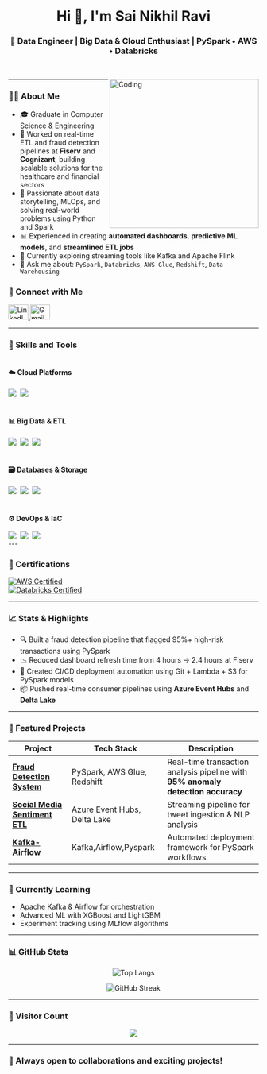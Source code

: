 <!-- GitHub README for Sai Nikhil Ravi -->

<h1 align="center">Hi 👋, I'm Sai Nikhil Ravi</h1>
<h3 align="center">🚀 Data Engineer | Big Data & Cloud Enthusiast | PySpark • AWS • Databricks</h3>


<br/>
<p>
    <img align="right" alt="Coding" width="300" src="https://cdn.dribbble.com/users/1162077/screenshots/3848914/programmer.gif" />

---

### 👨‍💼 About Me

- 🎓 Graduate in Computer Science & Engineering  
- 🏢 Worked on real-time ETL and fraud detection pipelines at **Fiserv** and **Cognizant**, building scalable solutions for the healthcare and financial sectors  
- 🧠 Passionate about data storytelling, MLOps, and solving real-world problems using Python and Spark  
- 📊 Experienced in creating **automated dashboards**, **predictive ML models**, and **streamlined ETL jobs**  
- 🌱 Currently exploring streaming tools like Kafka and Apache Flink  
- 💬 Ask me about: `PySpark`, `Databricks`, `AWS Glue`, `Redshift`, `Data Warehousing`


### 👤 Connect with Me

<p align="left">
<a href="https://linkedin.com/in/nikhil-r13011999" target="_blank">
<img src="https://raw.githubusercontent.com/rahuldkjain/github-profile-readme-generator/master/src/images/icons/Social/linked-in-alt.svg" alt="LinkedIn" height="30" width="40"/>
</a>
<a href="mailto:raavinikhil2212@gmail.com" target="_blank">
<img src="https://img.shields.io/badge/-Gmail-ea4335?style=flat-square&logo=Gmail&logoColor=white" alt="Gmail" height="30" width="40"/>
</a>
</p>

---

### 🔧 Skills and Tools  

<div style="display: flex; flex-wrap: wrap; gap: 20px; justify-content: space-between;">

<!-- Column 1: Cloud Platforms -->
<div style="flex: 1; min-width: 250px;">
  <h4>☁️ Cloud Platforms</h4>
  <div style="display: flex; flex-wrap: wrap; gap: 8px;">
    <img src="https://img.shields.io/badge/AWS-232F3E?logo=amazon-aws&logoColor=white">
    <img src="https://img.shields.io/badge/Azure-0089D6?logo=microsoft-azure&logoColor=white">
  </div>
</div>

<!-- Column 2: Big Data & ETL -->
<div style="flex: 1; min-width: 250px;">
  <h4>📊 Big Data & ETL</h4>
  <div style="display: flex; flex-wrap: wrap; gap: 8px;">
    <img src="https://img.shields.io/badge/Apache_Spark-EE4C2C?logo=apache-spark&logoColor=white">
    <img src="https://img.shields.io/badge/Databricks-E34A1F?logo=databricks&logoColor=white">
    <img src="https://img.shields.io/badge/Informatica-FF4F1F?logo=informatica&logoColor=white">
  </div>
</div>

<!-- Column 3: Databases & Storage -->
<div style="flex: 1; min-width: 250px;">
  <h4>🗃️ Databases & Storage</h4>
  <div style="display: flex; flex-wrap: wrap; gap: 8px;">
    <img src="https://img.shields.io/badge/Snowflake-56B9EB?logo=snowflake&logoColor=white">
    <img src="https://img.shields.io/badge/Amazon_Redshift-FF9900?logo=amazon-aws&logoColor=white">
    <img src="https://img.shields.io/badge/Delta_Lake-00ADD8?logo=delta&logoColor=white">
  </div>
</div>

<!-- Column 4: DevOps & IaC -->
<div style="flex: 1; min-width: 250px;">
  <h4>⚙️ DevOps & IaC</h4>
  <div style="display: flex; flex-wrap: wrap; gap: 8px;">
    <img src="https://img.shields.io/badge/Terraform-7B42BC?logo=terraform&logoColor=white">
    <img src="https://img.shields.io/badge/Docker-2496ED?logo=docker&logoColor=white">
    <img src="https://img.shields.io/badge/Kubernetes-326CE5?logo=kubernetes&logoColor=white">
  </div>
</div>

</div> 
---

### 📜 Certifications 
[![AWS Certified](https://img.shields.io/badge/AWS_Certified-FF9900?logo=amazon-aws&logoColor=white)](https://www.credly.com/badges/...)  
[![Databricks Certified](https://img.shields.io/badge/Databricks_Developer-FF3621?logo=databricks&logoColor=white)](https://credentials.databricks.com/...)  

---

### 📈 Stats & Highlights

- 🔍 Built a fraud detection pipeline that flagged 95%+ high-risk transactions using PySpark  
- 📉 Reduced dashboard refresh time from 4 hours → 2.4 hours at Fiserv  
- 📂 Created CI/CD deployment automation using Git + Lambda + S3 for PySpark models  
- 📦 Pushed real-time consumer pipelines using **Azure Event Hubs** and **Delta Lake**

---


### 📌 Featured Projects

| Project | Tech Stack | Description |
|---------|------------|-------------|
| **[Fraud Detection System](https://github.com/nikhil-raavi/Fraud-Detection-In-Banking-Transactions)** | PySpark, AWS Glue, Redshift | Real-time transaction analysis pipeline with **95% anomaly detection accuracy** |
| **[Social Media Sentiment ETL](https://github.com/nikhil-raavi/Social-Media-Sentimental-Analysis)** | Azure Event Hubs, Delta Lake | Streaming pipeline for tweet ingestion & NLP analysis |
| **[Kafka-Airflow](https://github.com/nikhil-raavi/Kafka-Live-Streaming)** | Kafka,Airflow,Pyspark | Automated deployment framework for PySpark workflows |


---

### 🧠 Currently Learning

- Apache Kafka & Airflow for orchestration  
- Advanced ML with XGBoost and LightGBM  
- Experiment tracking using MLflow algorithms

---

### 📊 GitHub Stats

<p align="center">
<img src="https://github-readme-stats.vercel.app/api/top-langs?username=nikhil-raavi&show_icons=true&locale=en&layout=compact" alt="Top Langs"/>
</p>

<p align="center">
<img src="https://github-readme-streak-stats.herokuapp.com/?user=nikhil-raavi" alt="GitHub Streak"/>
</p>

---

### 🌟 Visitor Count
<p align="center"> 
  <img src="https://profile-counter.glitch.me/nikhil-raavi/count.svg" />
</p>

---

### 🌟 Always open to collaborations and exciting projects!
